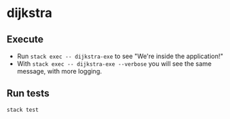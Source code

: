 # dijkstra

## Execute  

* Run `stack exec -- dijkstra-exe` to see "We're inside the application!"
* With `stack exec -- dijkstra-exe --verbose` you will see the same message, with more logging.

## Run tests

`stack test`
